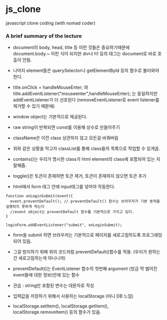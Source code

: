 # js_clone
javascript clone coding (with nomad coder)

<h3>A brief summary of the lecture</h3>

- document의 body, head, title 등 이런 것들은 중요하기때문에 document.body.~ 이런 식이 되지만 div나 h1 등의 태그는 document로
바로 호출이 안됨.

- 나머지 element들은 querySelector나 getElementById 등의 함수로 불러와야 한다.

- title.onClick = handleMouseEnter; 와 title.addEventListener("mouseenter",handleMouseEnter); 는 동일하지만
addEventListener가 더 선호된다 (removeEventListener로 event listener를 제거할 수 있기 때문에)

- window object는 기본적으로 제공된다.

- raw string이 반복되면 const를 이용해 상수로 만들어주기

- className은 이전 class 상관하지 않고 모든걸 바꿔버림

- 위와 같은 상황을 막고자 classList를 통해 class들의 목록으로 작업할 수 있게끔.

- contains()는 우리가 명시한 class가 html element의 class에 포함되어 있는 지 말해줌.

- toggle()은 토큰이 존재하면 토큰 제거, 토큰이 존재하지 않으면 토큰 추가

- html에서 form 태그 안에 input태그를 넣어야 작동한다.

```
function onLoginSubmit(event){
  event.preventDefault(); // preventDefault() 함수는 브라우저가 기본 동작을 실행하지 못하게 막는다
  //event object는 preventDefault 함수를 기본적으로 가지고 있다.
}

loginForm.addEventListener("submit", onLoginSubmit);
```

- form을 submit 하면 브라우저는 기본적으로 페이지를 새로고침하도록 프로그래밍되어 있음.

- 그걸 방지하기 위해 위의 코드처럼 preventDefault()함수를 적용. (우리가 원하는 건 새로고침하는게 아니니까)

- preventDefault()는 EventListener 함수의 첫번째 argument (방금 막 벌어진 event들에 대한 정보)안에 있는 함수

- 관습 : string만 포함된 변수는 대문자로 작성

- 입력값을 저장하기 위해서 사용하는 localStorage (미니 DB 느낌)

- localStorage.setItem(), localStorage.getItem(), localStorage.removeItem() 등의 함수가 있음.
